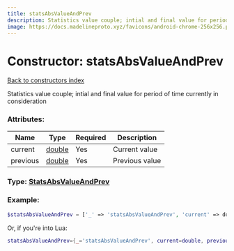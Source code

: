 ```yaml
---
title: statsAbsValueAndPrev
description: Statistics value couple; intial and final value for period of time currently in consideration
image: https://docs.madelineproto.xyz/favicons/android-chrome-256x256.png
---
```

# Constructor: statsAbsValueAndPrev  
[Back to constructors index](index.md)



Statistics value couple; intial and final value for period of time currently in consideration

### Attributes:

| Name     |    Type       | Required | Description |
|----------|---------------|----------|-------------|
|current|[double](../types/double.md) | Yes|Current value|
|previous|[double](../types/double.md) | Yes|Previous value|



### Type: [StatsAbsValueAndPrev](../types/StatsAbsValueAndPrev.md)


### Example:

```php
$statsAbsValueAndPrev = ['_' => 'statsAbsValueAndPrev', 'current' => double, 'previous' => double];
```  


Or, if you're into Lua:

```lua
statsAbsValueAndPrev={_='statsAbsValueAndPrev', current=double, previous=double}

```


